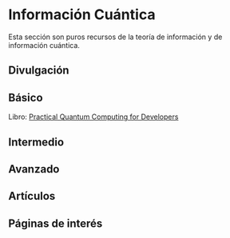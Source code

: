 # Información Cuántica

Esta sección son puros recursos de la teoría de información y de información cuántica.

## Divulgación

## Básico

Libro: [Practical Quantum Computing for Developers](https://s3.us-west-2.amazonaws.com/secure.notion-static.com/69be2808-d582-4a80-8d82-87e20d2fb924/Practical_Quantum_Computing_for_Developers_Programming_Quantum_Rigs_in_the_Cloud_using_Python_Quantum_Assembly_Language_and..._%28Vladimir_Silva%29_%28z-lib.org%29.pdf?X-Amz-Algorithm=AWS4-HMAC-SHA256&X-Amz-Content-Sha256=UNSIGNED-PAYLOAD&X-Amz-Credential=AKIAT73L2G45EIPT3X45%2F20220715%2Fus-west-2%2Fs3%2Faws4_request&X-Amz-Date=20220715T170526Z&X-Amz-Expires=86400&X-Amz-Signature=ae413e74368c345eb165aab6883b8c14efec965eeae284c0a24e238fed30fd5d&X-Amz-SignedHeaders=host&response-content-disposition=filename%20%3D%22Practical%2520Quantum%2520Computing%252C%2520Vladimir%2520Silva.pdf%22&x-id=GetObject)

## Intermedio

## Avanzado

## Artículos

## Páginas de interés
